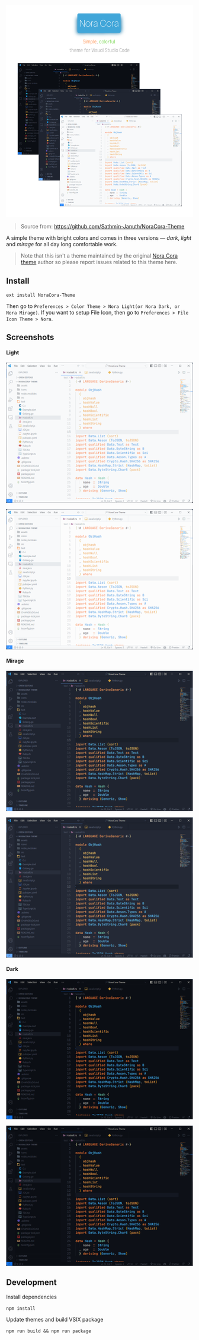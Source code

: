 ![NoraCora-Theme](assets/header.png)

> Source from: https://github.com/Sathmin-Januth/NoraCora-Theme

A simple theme with bright colors and comes in three versions — *dark*, *light* and *mirage* for all day long comfortable work.

> Note that this isn't a theme maintained by the original [Nora Cora theme](https://github.com/Sathmin-Januth/NoraCora-Theme) author so please report issues related to this theme here.

## Install

```shell
ext install NoraCora-Theme
```

Then go to `Preferences > Color Theme > Nora Light(or Nora Dark, or Nora Mirage)`.
If you want to setup File Icon, then go to `Preferences > File Icon Theme > Nora`.

## Screenshots

#### Light
![Light](assets/light.png)


![Light Bordered](assets/light-bordered.png)

#### Mirage
![Mirage](assets/mirage.png)


![Mirage Bordered](assets/mirage-bordered.png)

#### Dark
![Dark](assets/dark.png)


![Dark Bordered](assets/dark-bordered.png)

## Development

Install dependencies
```shell
npm install
```

Update themes and build VSIX package
```shell
npm run build && npm run package
```
